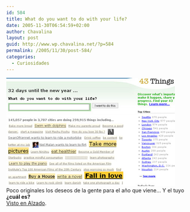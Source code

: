 ```yaml
---
id: 584
title: What do you want to do with your life?
date: 2005-11-30T06:54:59+02:00
author: Chavalina
layout: post
guid: http://www.wp.chavalina.net/?p=584
permalink: /2005/11/30/post-584/
categories:
  - Curiosidades
---
```

<img class="imgizqda" src="/imagenes/fotos/fall-in-love-next-year.jpg" alt="What do you want to do with your life? Fall in love" /><br class="clear" />Poco originales los deseos de la gente para el año que viene… Y el tuyo **¿cuál es?**  
<a href="http://www.alzado.org/articulo.php?id_art=493" target="_blank">Visto en Alzado</a>.